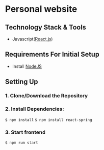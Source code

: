 # Personal website

## Technology Stack & Tools

- Javascript([React.js](https://reactjs.org/))

## Requirements For Initial Setup
- Install [NodeJS](https://nodejs.org/en/)

## Setting Up
### 1. Clone/Download the Repository

### 2. Install Dependencies:
`$ npm install`
`$ npm install react-spring`

### 3. Start frontend
`$ npm run start`
